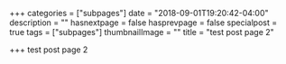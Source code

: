 +++
categories = ["subpages"]
date = "2018-09-01T19:20:42-04:00"
description = ""
hasnextpage = false
hasprevpage = false
specialpost = true
tags = ["subpages"]
thumbnailImage = ""
title = "test post page 2"

+++
test post page 2